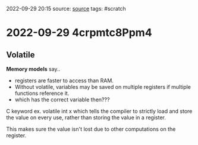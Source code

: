 2022-09-29 20:15
source: [source]()
tags: #scratch

#  2022-09-29 4crpmtc8Ppm4

## Volatile


**Memory models** say..
- registers are faster to access than RAM.
- Without volatile, variables may be saved on multiple registers if multiple functions reference it.
- which has the correct variable then???



C keyword ex. volatile int x
which tells the compiler to strictly load and store the value on every use, rather than storing the value in a register.

This makes sure the value isn't lost due to other computations on the register.

